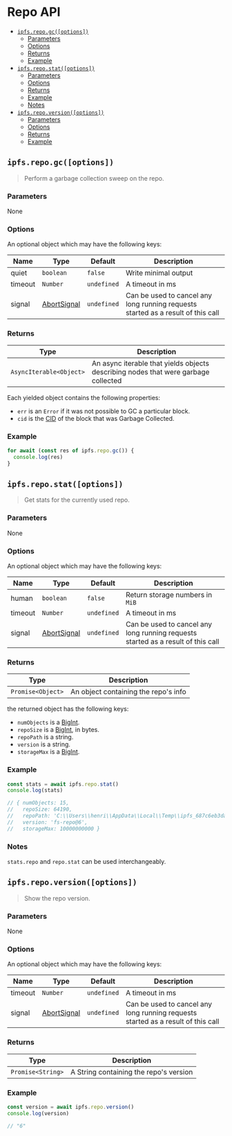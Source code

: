 # Repo API <!-- omit in toc -->

- [`ipfs.repo.gc([options])`](#ipfsrepogcoptions)
  - [Parameters](#parameters)
  - [Options](#options)
  - [Returns](#returns)
  - [Example](#example)
- [`ipfs.repo.stat([options])`](#ipfsrepostatoptions)
  - [Parameters](#parameters-1)
  - [Options](#options-1)
  - [Returns](#returns-1)
  - [Example](#example-1)
  - [Notes](#notes)
- [`ipfs.repo.version([options])`](#ipfsrepoversionoptions)
  - [Parameters](#parameters-2)
  - [Options](#options-2)
  - [Returns](#returns-2)
  - [Example](#example-2)

## `ipfs.repo.gc([options])`

> Perform a garbage collection sweep on the repo.

### Parameters

None

### Options

An optional object which may have the following keys:

| Name | Type | Default | Description |
| ---- | ---- | ------- | ----------- |
| quiet | `boolean` | `false` | Write minimal output |
| timeout | `Number` | `undefined` | A timeout in ms |
| signal | [AbortSignal][] | `undefined` |  Can be used to cancel any long running requests started as a result of this call |

### Returns

| Type | Description |
| -------- | -------- |
| `AsyncIterable<Object>` | An async iterable that yields objects describing nodes that were garbage collected |

Each yielded object contains the following properties:

- `err` is an `Error` if it was not possible to GC a particular block.
- `cid` is the [CID][cid] of the block that was Garbage Collected.

### Example

```JavaScript
for await (const res of ipfs.repo.gc()) {
  console.log(res)
}
```

## `ipfs.repo.stat([options])`

> Get stats for the currently used repo.

### Parameters

None

### Options

An optional object which may have the following keys:

| Name | Type | Default | Description |
| ---- | ---- | ------- | ----------- |
| human | `boolean` | `false` | Return storage numbers in `MiB` |
| timeout | `Number` | `undefined` | A timeout in ms |
| signal | [AbortSignal][] | `undefined` |  Can be used to cancel any long running requests started as a result of this call |

### Returns

| Type | Description |
| -------- | -------- |
| `Promise<Object>` | An object containing the repo's info |

the returned object has the following keys:

- `numObjects` is a [BigInt][1].
- `repoSize` is a [BigInt][1], in bytes.
- `repoPath` is a string.
- `version` is a string.
- `storageMax` is a [BigInt][1].

### Example

```JavaScript
const stats = await ipfs.repo.stat()
console.log(stats)

// { numObjects: 15,
//   repoSize: 64190,
//   repoPath: 'C:\\Users\\henri\\AppData\\Local\\Temp\\ipfs_687c6eb3da07d3b16fe3c63ce17560e9',
//   version: 'fs-repo@6',
//   storageMax: 10000000000 }
```

### Notes

`stats.repo` and `repo.stat` can be used interchangeably.

## `ipfs.repo.version([options])`

> Show the repo version.

### Parameters

None

### Options

An optional object which may have the following keys:

| Name | Type | Default | Description |
| ---- | ---- | ------- | ----------- |
| timeout | `Number` | `undefined` | A timeout in ms |
| signal | [AbortSignal][] | `undefined` |  Can be used to cancel any long running requests started as a result of this call |

### Returns

| Type | Description |
| -------- | -------- |
| `Promise<String>` | A String containing the repo's version |

### Example

```JavaScript
const version = await ipfs.repo.version()
console.log(version)

// "6"
```

[1]: https://developer.mozilla.org/en-US/docs/Web/JavaScript/Reference/Global_Objects/BigInt
[cid]: https://docs.ipfs.io/concepts/content-addressing
[AbortSignal]: https://developer.mozilla.org/en-US/docs/Web/API/AbortSignal
